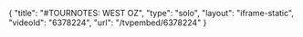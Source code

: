 {
    "title": "#TOURNOTES: WEST OZ",
    "type": "solo",
    "layout": "iframe-static",
    "videoId": "6378224",
    "url": "\/tvpembed\/6378224"
}